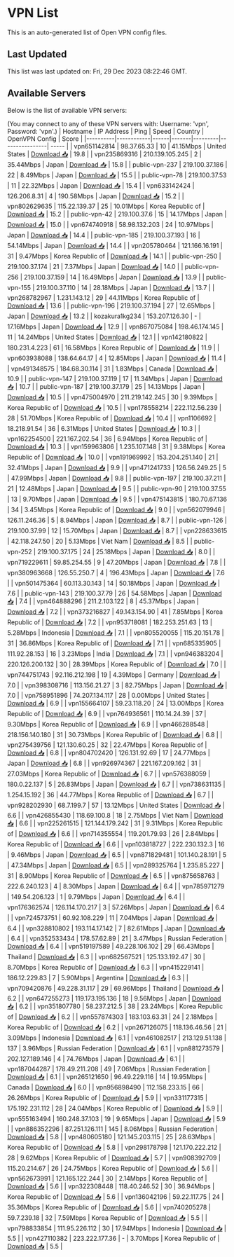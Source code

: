 # VPN List

This is an auto-generated list of Open VPN config files.

## Last Updated

This list was last updated on: Fri, 29 Dec 2023 08:22:46 GMT.

## Available Servers

Below is the list of available VPN servers:

(You may connect to any of these VPN servers with: Username: 'vpn', Password: 'vpn'.)
| Hostname | IP Address | Ping | Speed | Country | OpenVPN Config | Score |
|----------|------------|------|-------|---------|----------------| ----- |
| vpn651142814 | 98.37.65.33 | 10 | 41.15Mbps | United States | [Download 📥](./configs/server_0_US.ovpn) | 19.8 |
| vpn235869316 | 210.139.105.245 | 2 | 35.44Mbps | Japan | [Download 📥](./configs/server_1_JP.ovpn) | 15.8 |
| public-vpn-237 | 219.100.37.186 | 22 | 8.49Mbps | Japan | [Download 📥](./configs/server_2_JP.ovpn) | 15.5 |
| public-vpn-78 | 219.100.37.53 | 11 | 22.32Mbps | Japan | [Download 📥](./configs/server_3_JP.ovpn) | 15.4 |
| vpn633142424 | 126.206.8.31 | 4 | 190.58Mbps | Japan | [Download 📥](./configs/server_4_JP.ovpn) | 15.2 |
| vpn802629635 | 115.22.139.37 | 25 | 10.01Mbps | Korea Republic of | [Download 📥](./configs/server_5_KR.ovpn) | 15.2 |
| public-vpn-42 | 219.100.37.6 | 15 | 14.17Mbps | Japan | [Download 📥](./configs/server_6_JP.ovpn) | 15.0 |
| vpn674740918 | 58.98.132.203 | 24 | 10.97Mbps | Japan | [Download 📥](./configs/server_7_JP.ovpn) | 14.4 |
| public-vpn-185 | 219.100.37.193 | 16 | 54.14Mbps | Japan | [Download 📥](./configs/server_8_JP.ovpn) | 14.4 |
| vpn205780464 | 121.166.16.191 | 31 | 9.47Mbps | Korea Republic of | [Download 📥](./configs/server_9_KR.ovpn) | 14.1 |
| public-vpn-250 | 219.100.37.174 | 21 | 7.37Mbps | Japan | [Download 📥](./configs/server_10_JP.ovpn) | 14.0 |
| public-vpn-256 | 219.100.37.159 | 14 | 16.49Mbps | Japan | [Download 📥](./configs/server_11_JP.ovpn) | 13.9 |
| public-vpn-155 | 219.100.37.110 | 14 | 28.18Mbps | Japan | [Download 📥](./configs/server_12_JP.ovpn) | 13.7 |
| vpn268782967 | 1.231.143.12 | 29 | 44.11Mbps | Korea Republic of | [Download 📥](./configs/server_13_KR.ovpn) | 13.6 |
| public-vpn-196 | 219.100.37.194 | 27 | 12.65Mbps | Japan | [Download 📥](./configs/server_14_JP.ovpn) | 13.2 |
| kozakura1kg234 | 153.207.126.30 | - | 17.16Mbps | Japan | [Download 📥](./configs/server_15_JP.ovpn) | 12.9 |
| vpn867075084 | 198.46.174.145 | 11 | 14.24Mbps | United States | [Download 📥](./configs/server_16_US.ovpn) | 12.1 |
| vpn142180822 | 180.231.4.223 | 61 | 16.58Mbps | Korea Republic of | [Download 📥](./configs/server_17_KR.ovpn) | 11.9 |
| vpn603938088 | 138.64.64.17 | 4 | 12.85Mbps | Japan | [Download 📥](./configs/server_18_JP.ovpn) | 11.4 |
| vpn491348575 | 184.68.30.114 | 31 | 1.83Mbps | Canada | [Download 📥](./configs/server_19_CA.ovpn) | 10.9 |
| public-vpn-147 | 219.100.37.119 | 17 | 11.34Mbps | Japan | [Download 📥](./configs/server_20_JP.ovpn) | 10.7 |
| public-vpn-187 | 219.100.37.179 | 25 | 14.13Mbps | Japan | [Download 📥](./configs/server_21_JP.ovpn) | 10.5 |
| vpn475004970 | 211.219.142.245 | 30 | 9.39Mbps | Korea Republic of | [Download 📥](./configs/server_22_KR.ovpn) | 10.5 |
| vpn178558214 | 222.112.56.239 | 28 | 51.70Mbps | Korea Republic of | [Download 📥](./configs/server_23_KR.ovpn) | 10.4 |
| vpn1106692 | 18.218.91.54 | 36 | 6.31Mbps | United States | [Download 📥](./configs/server_24_US.ovpn) | 10.3 |
| vpn162254500 | 221.167.202.54 | 36 | 6.94Mbps | Korea Republic of | [Download 📥](./configs/server_25_KR.ovpn) | 10.3 |
| vpn159963806 | 1.235.107.148 | 31 | 9.38Mbps | Korea Republic of | [Download 📥](./configs/server_26_KR.ovpn) | 10.0 |
| vpn191969992 | 153.204.251.140 | 21 | 32.41Mbps | Japan | [Download 📥](./configs/server_27_JP.ovpn) | 9.9 |
| vpn471241733 | 126.56.249.25 | 5 | 47.99Mbps | Japan | [Download 📥](./configs/server_28_JP.ovpn) | 9.8 |
| public-vpn-197 | 219.100.37.211 | 21 | 12.48Mbps | Japan | [Download 📥](./configs/server_29_JP.ovpn) | 9.5 |
| public-vpn-90 | 219.100.37.55 | 13 | 9.70Mbps | Japan | [Download 📥](./configs/server_30_JP.ovpn) | 9.5 |
| vpn475143815 | 180.70.67.136 | 34 | 3.45Mbps | Korea Republic of | [Download 📥](./configs/server_31_KR.ovpn) | 9.0 |
| vpn562079946 | 126.11.246.36 | 5 | 8.94Mbps | Japan | [Download 📥](./configs/server_32_JP.ovpn) | 8.7 |
| public-vpn-126 | 219.100.37.99 | 12 | 15.70Mbps | Japan | [Download 📥](./configs/server_33_JP.ovpn) | 8.7 |
| vpn228633615 | 42.118.247.50 | 20 | 5.13Mbps | Viet Nam | [Download 📥](./configs/server_34_VN.ovpn) | 8.5 |
| public-vpn-252 | 219.100.37.175 | 24 | 25.18Mbps | Japan | [Download 📥](./configs/server_35_JP.ovpn) | 8.0 |
| vpn719229611 | 59.85.254.55 | 9 | 47.20Mbps | Japan | [Download 📥](./configs/server_36_JP.ovpn) | 7.8 |
| vpn380963668 | 126.55.250.7 | 4 | 196.43Mbps | Japan | [Download 📥](./configs/server_37_JP.ovpn) | 7.6 |
| vpn501475364 | 60.113.30.143 | 14 | 50.18Mbps | Japan | [Download 📥](./configs/server_38_JP.ovpn) | 7.6 |
| public-vpn-143 | 219.100.37.79 | 26 | 54.58Mbps | Japan | [Download 📥](./configs/server_39_JP.ovpn) | 7.4 |
| vpn464888296 | 211.2.103.122 | 8 | 45.37Mbps | Japan | [Download 📥](./configs/server_40_JP.ovpn) | 7.2 |
| vpn373216827 | 49.143.154.90 | 41 | 7.85Mbps | Korea Republic of | [Download 📥](./configs/server_41_KR.ovpn) | 7.2 |
| vpn953718081 | 182.253.251.63 | 13 | 5.28Mbps | Indonesia | [Download 📥](./configs/server_42_ID.ovpn) | 7.1 |
| vpn805520055 | 115.20.151.78 | 31 | 36.86Mbps | Korea Republic of | [Download 📥](./configs/server_43_KR.ovpn) | 7.1 |
| vpn685335905 | 111.92.28.153 | 16 | 3.23Mbps | India | [Download 📥](./configs/server_44_IN.ovpn) | 7.1 |
| vpn946383204 | 220.126.200.132 | 30 | 28.39Mbps | Korea Republic of | [Download 📥](./configs/server_45_KR.ovpn) | 7.0 |
| vpn744751743 | 92.116.212.198 | 19 | 4.39Mbps | Germany | [Download 📥](./configs/server_46_DE.ovpn) | 7.0 |
| vpn398308716 | 113.156.21.27 | 3 | 82.75Mbps | Japan | [Download 📥](./configs/server_47_JP.ovpn) | 7.0 |
| vpn758951896 | 74.207.134.117 | 28 | 0.00Mbps | United States | [Download 📥](./configs/server_48_US.ovpn) | 6.9 |
| vpn155664107 | 59.23.118.20 | 24 | 13.00Mbps | Korea Republic of | [Download 📥](./configs/server_49_KR.ovpn) | 6.9 |
| vpn764936561 | 110.14.24.39 | 37 | 9.30Mbps | Korea Republic of | [Download 📥](./configs/server_50_KR.ovpn) | 6.9 |
| vpn466288548 | 218.156.140.180 | 31 | 30.73Mbps | Korea Republic of | [Download 📥](./configs/server_51_KR.ovpn) | 6.8 |
| vpn275439756 | 121.130.60.25 | 32 | 22.47Mbps | Korea Republic of | [Download 📥](./configs/server_52_KR.ovpn) | 6.8 |
| vpn804702420 | 126.131.92.69 | 17 | 24.77Mbps | Japan | [Download 📥](./configs/server_53_JP.ovpn) | 6.8 |
| vpn926974367 | 221.167.209.162 | 31 | 27.03Mbps | Korea Republic of | [Download 📥](./configs/server_54_KR.ovpn) | 6.7 |
| vpn576388059 | 180.0.22.137 | 5 | 26.83Mbps | Japan | [Download 📥](./configs/server_55_JP.ovpn) | 6.7 |
| vpn738631135 | 1.254.15.192 | 36 | 44.77Mbps | Korea Republic of | [Download 📥](./configs/server_56_KR.ovpn) | 6.7 |
| vpn928202930 | 68.7.199.7 | 57 | 13.12Mbps | United States | [Download 📥](./configs/server_57_US.ovpn) | 6.6 |
| vpn426855430 | 118.69.100.8 | 18 | 2.75Mbps | Viet Nam | [Download 📥](./configs/server_58_VN.ovpn) | 6.6 |
| vpn225261515 | 121.144.179.242 | 31 | 9.31Mbps | Korea Republic of | [Download 📥](./configs/server_59_KR.ovpn) | 6.6 |
| vpn714355554 | 119.201.79.93 | 26 | 2.84Mbps | Korea Republic of | [Download 📥](./configs/server_60_KR.ovpn) | 6.6 |
| vpn103818727 | 222.230.132.3 | 16 | 9.46Mbps | Japan | [Download 📥](./configs/server_61_JP.ovpn) | 6.5 |
| vpn871829481 | 101.140.28.191 | 5 | 47.34Mbps | Japan | [Download 📥](./configs/server_62_JP.ovpn) | 6.5 |
| vpn289325764 | 1.235.85.227 | 31 | 8.90Mbps | Korea Republic of | [Download 📥](./configs/server_63_KR.ovpn) | 6.5 |
| vpn875658763 | 222.6.240.123 | 4 | 8.30Mbps | Japan | [Download 📥](./configs/server_64_JP.ovpn) | 6.4 |
| vpn785971279 | 149.54.206.123 | 1 | 9.79Mbps | Japan | [Download 📥](./configs/server_65_JP.ovpn) | 6.4 |
| vpn176362574 | 126.114.170.217 | 3 | 57.26Mbps | Japan | [Download 📥](./configs/server_66_JP.ovpn) | 6.4 |
| vpn724573751 | 60.92.108.229 | 11 | 7.04Mbps | Japan | [Download 📥](./configs/server_67_JP.ovpn) | 6.4 |
| vpn328810802 | 193.114.17.142 | 7 | 82.61Mbps | Japan | [Download 📥](./configs/server_68_JP.ovpn) | 6.4 |
| vpn352533434 | 178.57.62.89 | 21 | 3.47Mbps | Russian Federation | [Download 📥](./configs/server_69_RU.ovpn) | 6.4 |
| vpn519197589 | 49.228.106.102 | 29 | 66.43Mbps | Thailand | [Download 📥](./configs/server_70_TH.ovpn) | 6.3 |
| vpn682567521 | 125.133.192.47 | 30 | 8.70Mbps | Korea Republic of | [Download 📥](./configs/server_71_KR.ovpn) | 6.3 |
| vpn415229141 | 186.12.229.83 | 7 | 5.90Mbps | Argentina | [Download 📥](./configs/server_72_AR.ovpn) | 6.3 |
| vpn709420876 | 49.228.31.117 | 29 | 69.96Mbps | Thailand | [Download 📥](./configs/server_73_TH.ovpn) | 6.2 |
| vpn647255273 | 119.173.195.136 | 18 | 9.56Mbps | Japan | [Download 📥](./configs/server_74_JP.ovpn) | 6.2 |
| vpn351807780 | 58.237.212.5 | 38 | 23.24Mbps | Korea Republic of | [Download 📥](./configs/server_75_KR.ovpn) | 6.2 |
| vpn557874303 | 183.103.63.31 | 24 | 2.18Mbps | Korea Republic of | [Download 📥](./configs/server_76_KR.ovpn) | 6.2 |
| vpn267126075 | 118.136.46.56 | 21 | 3.09Mbps | Indonesia | [Download 📥](./configs/server_77_ID.ovpn) | 6.1 |
| vpn461082517 | 213.129.51.138 | 137 | 3.96Mbps | Russian Federation | [Download 📥](./configs/server_78_RU.ovpn) | 6.1 |
| vpn881273579 | 202.127.189.146 | 4 | 74.76Mbps | Japan | [Download 📥](./configs/server_79_JP.ovpn) | 6.1 |
| vpn187044287 | 178.49.211.208 | 49 | 7.06Mbps | Russian Federation | [Download 📥](./configs/server_80_RU.ovpn) | 6.1 |
| vpn265121650 | 96.49.229.116 | 14 | 19.95Mbps | Canada | [Download 📥](./configs/server_81_CA.ovpn) | 6.0 |
| vpn956898490 | 112.158.233.15 | 66 | 26.26Mbps | Korea Republic of | [Download 📥](./configs/server_82_KR.ovpn) | 5.9 |
| vpn331177315 | 175.192.231.112 | 28 | 24.04Mbps | Korea Republic of | [Download 📥](./configs/server_83_KR.ovpn) | 5.9 |
| vpn555163494 | 160.248.37.103 | 19 | 9.65Mbps | Japan | [Download 📥](./configs/server_84_JP.ovpn) | 5.9 |
| vpn886352296 | 87.251.126.111 | 145 | 8.06Mbps | Russian Federation | [Download 📥](./configs/server_85_RU.ovpn) | 5.8 |
| vpn480605180 | 121.145.203.115 | 25 | 28.63Mbps | Korea Republic of | [Download 📥](./configs/server_86_KR.ovpn) | 5.8 |
| vpn298178798 | 121.170.222.212 | 28 | 9.62Mbps | Korea Republic of | [Download 📥](./configs/server_87_KR.ovpn) | 5.7 |
| vpn908392709 | 115.20.214.67 | 26 | 24.75Mbps | Korea Republic of | [Download 📥](./configs/server_88_KR.ovpn) | 5.6 |
| vpn562673991 | 121.165.122.244 | 30 | 2.14Mbps | Korea Republic of | [Download 📥](./configs/server_89_KR.ovpn) | 5.6 |
| vpn322308448 | 118.40.246.52 | 30 | 36.94Mbps | Korea Republic of | [Download 📥](./configs/server_90_KR.ovpn) | 5.6 |
| vpn136042196 | 59.22.117.75 | 24 | 35.36Mbps | Korea Republic of | [Download 📥](./configs/server_91_KR.ovpn) | 5.6 |
| vpn740205278 | 59.7.239.18 | 32 | 7.59Mbps | Korea Republic of | [Download 📥](./configs/server_92_KR.ovpn) | 5.5 |
| vpn798833854 | 111.95.226.112 | 30 | 17.94Mbps | Indonesia | [Download 📥](./configs/server_93_ID.ovpn) | 5.5 |
| vpn427110382 | 223.222.177.36 | - | 3.70Mbps | Korea Republic of | [Download 📥](./configs/server_94_KR.ovpn) | 5.5 |
